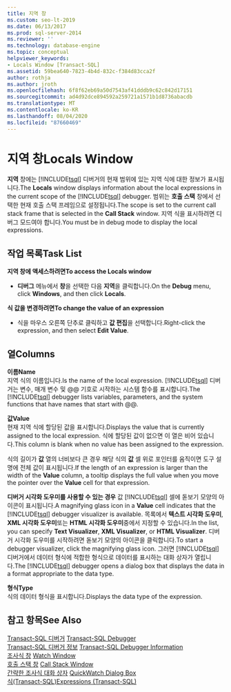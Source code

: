 ```yaml
---
title: 지역 창
ms.custom: seo-lt-2019
ms.date: 06/13/2017
ms.prod: sql-server-2014
ms.reviewer: ''
ms.technology: database-engine
ms.topic: conceptual
helpviewer_keywords:
- Locals Window [Transact-SQL]
ms.assetid: 59bea640-7823-4b4d-832c-f384d83cca2f
author: rothja
ms.author: jroth
ms.openlocfilehash: 6f8f62eb69a50d7543af41dddb9c62c842d17151
ms.sourcegitcommit: ad4d92dce894592a259721a1571b1d8736abacdb
ms.translationtype: MT
ms.contentlocale: ko-KR
ms.lasthandoff: 08/04/2020
ms.locfileid: "87660469"
---
```

# <a name="locals-window"></a><span data-ttu-id="857f6-102">지역 창</span><span class="sxs-lookup"><span data-stu-id="857f6-102">Locals Window</span></span>
  <span data-ttu-id="857f6-103">**지역** 창에는 [!INCLUDE[tsql](../../includes/tsql-md.md)] 디버거의 현재 범위에 있는 지역 식에 대한 정보가 표시됩니다.</span><span class="sxs-lookup"><span data-stu-id="857f6-103">The **Locals** window displays information about the local expressions in the current scope of the [!INCLUDE[tsql](../../includes/tsql-md.md)] debugger.</span></span> <span data-ttu-id="857f6-104">범위는 **호출 스택** 창에서 선택한 현재 호출 스택 프레임으로 설정됩니다.</span><span class="sxs-lookup"><span data-stu-id="857f6-104">The scope is set to the current call stack frame that is selected in the **Call Stack** window.</span></span> <span data-ttu-id="857f6-105">지역 식을 표시하려면 디버그 모드여야 합니다.</span><span class="sxs-lookup"><span data-stu-id="857f6-105">You must be in debug mode to display the local expressions.</span></span>  
  
## <a name="task-list"></a><span data-ttu-id="857f6-106">작업 목록</span><span class="sxs-lookup"><span data-stu-id="857f6-106">Task List</span></span>  
 <span data-ttu-id="857f6-107">**지역 창에 액세스하려면**</span><span class="sxs-lookup"><span data-stu-id="857f6-107">**To access the Locals window**</span></span>  
  
-   <span data-ttu-id="857f6-108">**디버그** 메뉴에서 **창**을 선택한 다음 **지역**을 클릭합니다.</span><span class="sxs-lookup"><span data-stu-id="857f6-108">On the **Debug** menu, click **Windows**, and then click **Locals**.</span></span>  
  
 <span data-ttu-id="857f6-109">**식 값을 변경하려면**</span><span class="sxs-lookup"><span data-stu-id="857f6-109">**To change the value of an expression**</span></span>  
  
-   <span data-ttu-id="857f6-110">식을 마우스 오른쪽 단추로 클릭하고 **값 편집**을 선택합니다.</span><span class="sxs-lookup"><span data-stu-id="857f6-110">Right-click the expression, and then select **Edit Value**.</span></span>  
  
## <a name="columns"></a><span data-ttu-id="857f6-111">열</span><span class="sxs-lookup"><span data-stu-id="857f6-111">Columns</span></span>  
 <span data-ttu-id="857f6-112">**이름**</span><span class="sxs-lookup"><span data-stu-id="857f6-112">**Name**</span></span>  
 <span data-ttu-id="857f6-113">지역 식의 이름입니다.</span><span class="sxs-lookup"><span data-stu-id="857f6-113">Is the name of the local expression.</span></span> <span data-ttu-id="857f6-114">[!INCLUDE[tsql](../../includes/tsql-md.md)] 디버거는 변수, 매개 변수 및 @@ 기호로 시작하는 시스템 함수를 표시합니다.</span><span class="sxs-lookup"><span data-stu-id="857f6-114">The [!INCLUDE[tsql](../../includes/tsql-md.md)] debugger lists variables, parameters, and the system functions that have names that start with @@.</span></span>  
  
 <span data-ttu-id="857f6-115">**값**</span><span class="sxs-lookup"><span data-stu-id="857f6-115">**Value**</span></span>  
 <span data-ttu-id="857f6-116">현재 지역 식에 할당된 값을 표시합니다.</span><span class="sxs-lookup"><span data-stu-id="857f6-116">Displays the value that is currently assigned to the local expression.</span></span> <span data-ttu-id="857f6-117">식에 할당된 값이 없으면 이 열은 비어 있습니다.</span><span class="sxs-lookup"><span data-stu-id="857f6-117">This column is blank when no value has been assigned to the expression.</span></span>  
  
 <span data-ttu-id="857f6-118">식의 길이가 **값** 열의 너비보다 큰 경우 해당 식의 **값** 셀 위로 포인터를 움직이면 도구 설명에 전체 값이 표시됩니다.</span><span class="sxs-lookup"><span data-stu-id="857f6-118">If the length of an expression is larger than the width of the **Value** column, a tooltip displays the full value when you move the pointer over the **Value** cell for that expression.</span></span>  
  
 <span data-ttu-id="857f6-119">**디버거 시각화 도우미를 사용할 수 있는 경우** 값 [!INCLUDE[tsql](../../includes/tsql-md.md)] 셀에 돋보기 모양의 아이콘이 표시됩니다.</span><span class="sxs-lookup"><span data-stu-id="857f6-119">A magnifying glass icon in a **Value** cell indicates that the [!INCLUDE[tsql](../../includes/tsql-md.md)] debugger visualizer is available.</span></span> <span data-ttu-id="857f6-120">목록에서 **텍스트 시각화 도우미**, **XML 시각화 도우미**또는 **HTML 시각화 도우미**중에서 지정할 수 있습니다.</span><span class="sxs-lookup"><span data-stu-id="857f6-120">In the list, you can specify **Text Visualizer**, **XML Visualizer**, or **HTML Visualizer**.</span></span> <span data-ttu-id="857f6-121">디버거 시각화 도우미를 시작하려면 돋보기 모양의 아이콘을 클릭합니다.</span><span class="sxs-lookup"><span data-stu-id="857f6-121">To start a debugger visualizer, click the magnifying glass icon.</span></span> <span data-ttu-id="857f6-122">그러면 [!INCLUDE[tsql](../../includes/tsql-md.md)] 디버거에서 데이터 형식에 적합한 형식으로 데이터를 표시하는 대화 상자가 열립니다.</span><span class="sxs-lookup"><span data-stu-id="857f6-122">The [!INCLUDE[tsql](../../includes/tsql-md.md)] debugger opens a dialog box that displays the data in a format appropriate to the data type.</span></span>  
  
 <span data-ttu-id="857f6-123">**형식**</span><span class="sxs-lookup"><span data-stu-id="857f6-123">**Type**</span></span>  
 <span data-ttu-id="857f6-124">식의 데이터 형식을 표시합니다.</span><span class="sxs-lookup"><span data-stu-id="857f6-124">Displays the data type of the expression.</span></span>  
  
## <a name="see-also"></a><span data-ttu-id="857f6-125">참고 항목</span><span class="sxs-lookup"><span data-stu-id="857f6-125">See Also</span></span>  
 <span data-ttu-id="857f6-126">[Transact-SQL 디버거](transact-sql-debugger.md) </span><span class="sxs-lookup"><span data-stu-id="857f6-126">[Transact-SQL Debugger](transact-sql-debugger.md) </span></span>  
 <span data-ttu-id="857f6-127">[Transact-SQL 디버거 정보](transact-sql-debugger-information.md) </span><span class="sxs-lookup"><span data-stu-id="857f6-127">[Transact-SQL Debugger Information](transact-sql-debugger-information.md) </span></span>  
 <span data-ttu-id="857f6-128">[조사식 창](transact-sql-debugger-watch-window.md) </span><span class="sxs-lookup"><span data-stu-id="857f6-128">[Watch Window](transact-sql-debugger-watch-window.md) </span></span>  
 <span data-ttu-id="857f6-129">[호출 스택 창](transact-sql-debugger-call-stack-window.md) </span><span class="sxs-lookup"><span data-stu-id="857f6-129">[Call Stack Window](transact-sql-debugger-call-stack-window.md) </span></span>  
 <span data-ttu-id="857f6-130">[간략한 조사식 대화 상자](transact-sql-debugger-quickwatch-dialog-box.md) </span><span class="sxs-lookup"><span data-stu-id="857f6-130">[QuickWatch Dialog Box](transact-sql-debugger-quickwatch-dialog-box.md) </span></span>  
 [<span data-ttu-id="857f6-131">식&#40;Transact-SQL&#41;</span><span class="sxs-lookup"><span data-stu-id="857f6-131">Expressions &#40;Transact-SQL&#41;</span></span>](/sql/t-sql/language-elements/expressions-transact-sql)  
